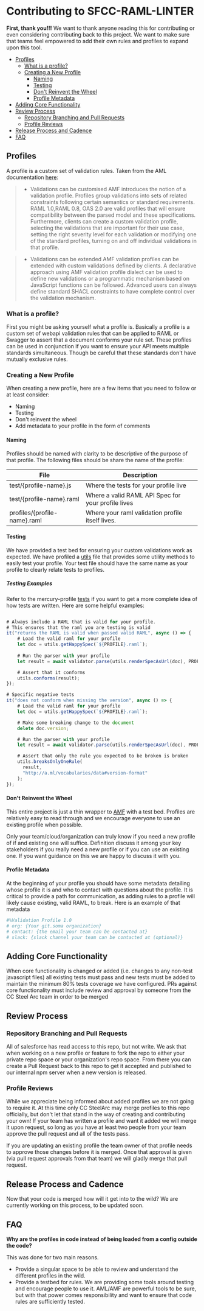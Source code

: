 
# Contributing to SFCC-RAML-LINTER  <!-- omit in toc -->

**First, thank you!!!**  We want to thank anyone reading this for contributing or even considering contributing back to this project.  We want to make sure that teams feel empowered to add their own rules and profiles to expand upon this tool.

- [Profiles](#profiles)
  - [What is a profile?](#what-is-a-profile)
  - [Creating a New Profile](#creating-a-new-profile)
    - [Naming](#naming)
    - [Testing](#testing)
    - [Don't Reinvent the Wheel](#dont-reinvent-the-wheel)
    - [Profile Metadata](#profile-metadata)
- [Adding Core Functionality](#adding-core-functionality)
- [Review Process](#review-process)
  - [Repository Branching and Pull Requests](#repository-branching-and-pull-requests)
  - [Profile Reviews](#profile-reviews)
- [Release Process and Cadence](#release-process-and-cadence)
- [FAQ](#faq)

## Profiles

A profile is a custom set of validation rules.  Taken from the AML documentation [here](https://a.ml/docbook/documentation/validation_model.html):

> * Validations can be customised
> AMF introduces the notion of a validation profile. Profiles group validations into sets of related constraints following certain semantics or standard requirements. RAML 1.0,RAML 0.8, OAS 2.0 are valid profiles that will ensure compatibility between the parsed model and these specifications. Furthermore, clients can create a custom validation profile, selecting the validations that are important for their use case, setting the right severity level for each validation or modifying one of the standard profiles, turning on and off individual validations in that profile.

> * Validations can be extended
> AMF validation profiles can be extended with custom validations defined by clients. A declarative approach using AMF validation profile dialect can be used to define new validations or a programmatic mechanism based on JavaScript functions can be followed. Advanced users can always define standard SHACL constraints to have complete control over the validation mechanism.

### What is a profile?

First you might be asking yourself what a profile is.  Basically a profile is a custom set of webapi validation rules that can be applied to RAML or Swagger to assert that a document conforms your rule set.  These profiles can be used in conjunction if you want to ensure your API meets multiple standards simultaneous.  Though be careful that these standards don't have mutually exclusive rules.

### Creating a New Profile

When creating a new profile, here are a few items that you need to follow or at least consider:

  - Naming 
  - Testing 
  - Don't reinvent the wheel
  - Add metadata to your profile in the form of comments

#### Naming

Profiles should be named with clarity to be descriptive of the purpose of that profile. The following files should be share the name of the profile:

| File                           |  Description          |
|--------------------------------|-----------------------|
| test/{profile-name}.js         | Where the tests for your profile live |
| test/{profile-name}.raml       | Where a valid RAML API Spec for your profile lives |
| profiles/{profile-name}.raml   | Where your raml validation profile itself lives. |

#### Testing 

We have provided a test bed for ensuring your custom validations work as expected.  We have profiled a [utils](../test/utils.js) file that provides some utility methods to easily test your profile.  Your test file should have the same name as your profile to clearly relate tests to profiles.

##### Testing Examples<!-- omit in toc -->

Refer to the mercury-profile [tests](../test/mercury-profile/mercury-profile.js) if you want to get a more complete idea of how tests are written.  Here are some helpful examples:

```javascript

# Always include a RAML that is valid for your profile.  
# This ensures that the raml you are testing is valid
it("returns the RAML is valid when passed valid RAML", async () => {
    # Load the valid raml for your profile 
    let doc = utils.getHappySpec(`${PROFILE}.raml`);
    
    # Run the parser with your profile
    let result = await validator.parse(utils.renderSpecAsUrl(doc), PROFILE);

    # Assert that it conforms
    utils.conforms(result);
});

# Specific negative tests
it("does not conform when missing the version", async () => {
    # Load the valid raml for your profile 
    let doc = utils.getHappySpec(`${PROFILE}.raml`);

    # Make some breaking change to the document
    delete doc.version;

    # Run the parser with your profile
    let result = await validator.parse(utils.renderSpecAsUrl(doc), PROFILE);

    # Assert that only the rule you expected to be broken is broken
    utils.breaksOnlyOneRule(
      result,
      "http://a.ml/vocabularies/data#version-format"
    );
});
```

#### Don't Reinvent the Wheel

This entire project is just a thin wrapper to [AMF](https://github.com/aml-org/amf) with a test bed. Profiles are relatively easy to read through and we encourage everyone to use an existing profile when possible.

Only your team/cloud/organization can truly know if you need a new profile of if and existing one will suffice. Definition discuss it among your key stakeholders if you really need a new profile or if you can use an existing one.  If you want guidance on this we are happy to discuss it with you.  

#### Profile Metadata

At the beginning of your profile you should have some metadata detailing whose profile it is and who to contact with questions about the profile.  It is critical to provide a path for communication, as adding rules to a profile will likely cause existing, valid RAML, to break.  Here is an example of that metadata

```yaml
#%Validation Profile 1.0
# org: {Your git.soma organization}
# contact: {the email your team can be contacted at}
# slack: {slack channel your team can be contacted at (optional)}
```

## Adding Core Functionality

When core functionality is changed or added (i.e. changes to any non-test javascript files) all existing tests must pass and new tests must be added to maintain the minimum 80% tests coverage we have configured.  PRs against core functionality must include review and approval by someone from the CC Steel Arc team in order to be merged

## Review Process

### Repository Branching and Pull Requests

All of salesforce has read access to this repo, but not write.  We ask that when working on a new profile or feature to fork the repo to either your private repo space or your organization's repo space.  From there you can create a Pull Request back to this repo to get it accepted and published to our internal npm server when a new version is released.

### Profile Reviews

While we appreciate being informed about added profiles we are not going to require it.  At this time only CC SteelArc may merge profiles to this repo officially, but don't let that stand in the way of creating and contributing your own!  If your team has written a profile and want it added we will merge it upon request, so long as you have at least two people from your team approve the pull request and all of the tests pass.

If you are updating an existing profile the team owner of that profile needs to approve those changes before it is merged.  Once that approval is given (via pull request approvals from that team) we will gladly merge that pull request.

## Release Process and Cadence

Now that your code is merged how will it get into to the wild? We are currently working on this process, to be updated soon.

## FAQ

**Why are the profiles in code instead of being loaded from a config outside the code?**

This was done for two main reasons.
 - Provide a singular space to be able to review and understand the different profiles in the wild.
 - Provide a testbed for rules.  We are providing some tools around testing and encourage people to use it.  AML/AMF are powerful tools to be sure, but with that power comes responsibility and want to ensure that code rules are sufficiently tested.

